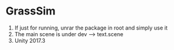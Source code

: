 # GrassSim
1. If just for running, unrar the package in root and simply use it
2. The main scene is under dev --> text.scene
3. Unity 2017.3
